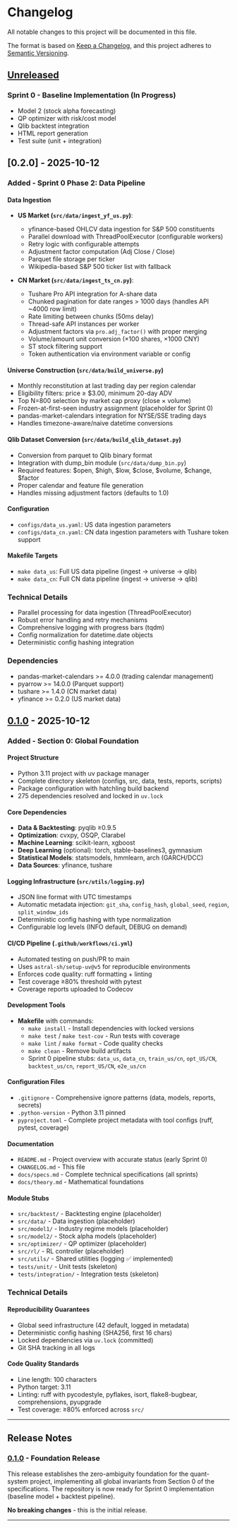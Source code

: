 # Changelog

All notable changes to this project will be documented in this file.

The format is based on [Keep a Changelog](https://keepachangelog.com/en/1.0.0/),
and this project adheres to [Semantic Versioning](https://semver.org/spec/v2.0.0.html).

## [Unreleased]

### Sprint 0 - Baseline Implementation (In Progress)
- Model 2 (stock alpha forecasting)
- QP optimizer with risk/cost model
- Qlib backtest integration
- HTML report generation
- Test suite (unit + integration)

## [0.2.0] - 2025-10-12

### Added - Sprint 0 Phase 2: Data Pipeline

#### Data Ingestion
- **US Market (`src/data/ingest_yf_us.py`)**:
  - yfinance-based OHLCV data ingestion for S&P 500 constituents
  - Parallel download with ThreadPoolExecutor (configurable workers)
  - Retry logic with configurable attempts
  - Adjustment factor computation (Adj Close / Close)
  - Parquet file storage per ticker
  - Wikipedia-based S&P 500 ticker list with fallback

- **CN Market (`src/data/ingest_ts_cn.py`)**:
  - Tushare Pro API integration for A-share data
  - Chunked pagination for date ranges > 1000 days (handles API ~4000 row limit)
  - Rate limiting between chunks (50ms delay)
  - Thread-safe API instances per worker
  - Adjustment factors via `pro.adj_factor()` with proper merging
  - Volume/amount unit conversion (×100 shares, ×1000 CNY)
  - ST stock filtering support
  - Token authentication via environment variable or config

#### Universe Construction (`src/data/build_universe.py`)
- Monthly reconstitution at last trading day per region calendar
- Eligibility filters: price ≥ $3.00, minimum 20-day ADV
- Top N=800 selection by market cap proxy (close × volume)
- Frozen-at-first-seen industry assignment (placeholder for Sprint 0)
- pandas-market-calendars integration for NYSE/SSE trading days
- Handles timezone-aware/naive datetime conversions

#### Qlib Dataset Conversion (`src/data/build_qlib_dataset.py`)
- Conversion from parquet to Qlib binary format
- Integration with dump_bin module (`src/data/dump_bin.py`)
- Required features: $open, $high, $low, $close, $volume, $change, $factor
- Proper calendar and feature file generation
- Handles missing adjustment factors (defaults to 1.0)

#### Configuration
- `configs/data_us.yaml`: US data ingestion parameters
- `configs/data_cn.yaml`: CN data ingestion parameters with Tushare token support

#### Makefile Targets
- `make data_us`: Full US data pipeline (ingest → universe → qlib)
- `make data_cn`: Full CN data pipeline (ingest → universe → qlib)

### Technical Details
- Parallel processing for data ingestion (ThreadPoolExecutor)
- Robust error handling and retry mechanisms
- Comprehensive logging with progress bars (tqdm)
- Config normalization for datetime.date objects
- Deterministic config hashing integration

### Dependencies
- pandas-market-calendars >= 4.0.0 (trading calendar management)
- pyarrow >= 14.0.0 (Parquet support)
- tushare >= 1.4.0 (CN market data)
- yfinance >= 0.2.0 (US market data)

## [0.1.0] - 2025-10-12

### Added - Section 0: Global Foundation

#### Project Structure
- Python 3.11 project with uv package manager
- Complete directory skeleton (configs, src, data, tests, reports, scripts)
- Package configuration with hatchling build backend
- 275 dependencies resolved and locked in `uv.lock`

#### Core Dependencies
- **Data & Backtesting**: pyqlib ≥0.9.5
- **Optimization**: cvxpy, OSQP, Clarabel
- **Machine Learning**: scikit-learn, xgboost
- **Deep Learning** (optional): torch, stable-baselines3, gymnasium
- **Statistical Models**: statsmodels, hmmlearn, arch (GARCH/DCC)
- **Data Sources**: yfinance, tushare

#### Logging Infrastructure (`src/utils/logging.py`)
- JSON line format with UTC timestamps
- Automatic metadata injection: `git_sha`, `config_hash`, `global_seed`, `region`, `split_window_ids`
- Deterministic config hashing with type normalization
- Configurable log levels (INFO default, DEBUG on demand)

#### CI/CD Pipeline (`.github/workflows/ci.yml`)
- Automated testing on push/PR to main
- Uses `astral-sh/setup-uv@v5` for reproducible environments
- Enforces code quality: ruff formatting + linting
- Test coverage ≥80% threshold with pytest
- Coverage reports uploaded to Codecov

#### Development Tools
- **Makefile** with commands:
  - `make install` - Install dependencies with locked versions
  - `make test` / `make test-cov` - Run tests with coverage
  - `make lint` / `make format` - Code quality checks
  - `make clean` - Remove build artifacts
  - Sprint 0 pipeline stubs: `data_us`, `data_cn`, `train_us/cn`, `opt_US/CN`, `backtest_us/cn`, `report_US/CN`, `e2e_us/cn`

#### Configuration Files
- `.gitignore` - Comprehensive ignore patterns (data, models, reports, secrets)
- `.python-version` - Python 3.11 pinned
- `pyproject.toml` - Complete project metadata with tool configs (ruff, pytest, coverage)

#### Documentation
- `README.md` - Project overview with accurate status (early Sprint 0)
- `CHANGELOG.md` - This file
- `docs/specs.md` - Complete technical specifications (all sprints)
- `docs/theory.md` - Mathematical foundations

#### Module Stubs
- `src/backtest/` - Backtesting engine (placeholder)
- `src/data/` - Data ingestion (placeholder)
- `src/model1/` - Industry regime models (placeholder)
- `src/model2/` - Stock alpha models (placeholder)
- `src/optimizer/` - QP optimizer (placeholder)
- `src/rl/` - RL controller (placeholder)
- `src/utils/` - Shared utilities (logging ✅ implemented)
- `tests/unit/` - Unit tests (skeleton)
- `tests/integration/` - Integration tests (skeleton)

### Technical Details

#### Reproducibility Guarantees
- Global seed infrastructure (42 default, logged in metadata)
- Deterministic config hashing (SHA256, first 16 chars)
- Locked dependencies via `uv.lock` (committed)
- Git SHA tracking in all logs

#### Code Quality Standards
- Line length: 100 characters
- Python target: 3.11
- Linting: ruff with pycodestyle, pyflakes, isort, flake8-bugbear, comprehensions, pyupgrade
- Test coverage: ≥80% enforced across `src/`

---

## Release Notes

### [0.1.0] - Foundation Release
This release establishes the zero-ambiguity foundation for the quant-system project, implementing all global invariants from Section 0 of the specifications. The repository is now ready for Sprint 0 implementation (baseline model + backtest pipeline).

**No breaking changes** - this is the initial release.

---

[Unreleased]: https://github.com/yourusername/quant-system/compare/v0.1.0...HEAD
[0.1.0]: https://github.com/yourusername/quant-system/releases/tag/v0.1.0
